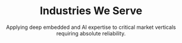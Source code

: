 ---
title: "Industries We Serve"
subtitle: "Applying deep embedded and AI expertise to critical market verticals requiring absolute reliability."

# Main categories of industries and core problems solved
industrySectors:
  - title: "Automotive & Transportation"
    icon: "car" 
    description: "Building the next generation of reliable, secure, and connected vehicles and infrastructure components."
    applications:
      - name: "Autonomous Systems"
        details: "Real-time sensor fusion and control systems using TSN and high-speed processors."
      - name: "Infotainment & Diagnostics"
        details: "Secure vehicle-to-cloud communication and remote diagnostics."

  - title: "Industrial Automation (Industry 4.0)"
    icon: "factory"
    description: "Driving efficiency and safety in manufacturing through deterministic communication and edge computing."
    applications:
      - name: "Time-Sensitive Networking (TSN)"
        details: "Implementation of TSN for deterministic communication in production lines."
      - name: "Predictive Maintenance"
        details: "AI/ML models running at the edge for equipment health monitoring and failure prediction."

  - title: "Healthcare & MedTech"
    icon: "heart"
    description: "Developing robust, privacy-compliant hardware and software for medical devices."
    applications:
      - name: "Medical IoT Devices"
        details: "Low-power, secure connectivity (BLE, LoRa) for patient monitoring systems."
      - name: "Data Security"
        details: "HIPAA/GDPR compliant data handling and secure element integration for patient records."

  - title: "Consumer Electronics & IoT"
    icon: "home"
    description: "From concept to mass production, enabling smart, responsive, and secure consumer devices."
    applications:
      - name: "Smart Home Devices"
        details: "Custom RTOS firmware development and secure over-the-air (OTA) updates."
      - name: "Wearable Technology"
        details: "Ultra-low-power embedded Linux solutions and sensor integration."
---